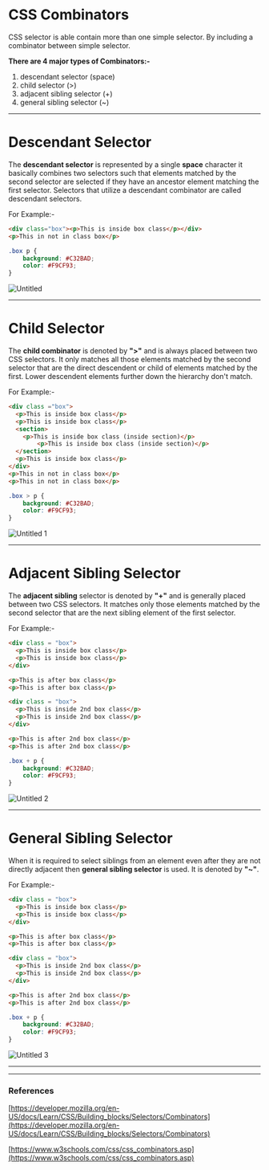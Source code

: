 # CSS Combinators

CSS selector is able contain more than one simple selector. By including a combinator between simple selector.

**There are 4 major types of Combinators:-** 

1. descendant selector (space)
2. child selector (>)
3. adjacent sibling selector (+)
4. general sibling selector (~)

---

# Descendant Selector

The **descendant selector** is represented by a single **space** character it basically combines two selectors such that elements matched by the second selector are selected if they have an ancestor element matching the first selector. Selectors that utilize a descendant combinator are called descendant selectors.

For Example:-

```html
<div class="box"><p>This is inside box class</p></div>
<p>This in not in class box</p>
```

```css
.box p {
    background: #C32BAD;
    color: #F9CF93;  
}
```

![Untitled](https://user-images.githubusercontent.com/61539946/135327633-d09ee491-f00f-41f5-abfb-d3d403c2bd8a.png)


---

# Child Selector

The **child combinator** is denoted by **">"** and is always placed between two CSS selectors. It only matches all those elements matched by the second selector that are the direct descendent or child of elements matched by the first. Lower descendent elements further down the hierarchy don't match.

For Example:-

```html
<div class ="box">
  <p>This is inside box class</p>
  <p>This is inside box class</p>
  <section>
    <p>This is inside box class (inside section)</p>
		<p>This is inside box class (inside section)</p>
  </section>
  <p>This is inside box class</p>
</div>
<p>This in not in class box</p>
<p>This in not in class box</p>
```

```css
.box > p {
    background: #C32BAD;
    color: #F9CF93;  
}
```
![Untitled 1](https://user-images.githubusercontent.com/61539946/135327695-75dc0e1d-041e-4f2e-b881-ef5edc061320.png)




---

# Adjacent Sibling Selector

The **adjacent sibling** selector is denoted by **"+"** and is generally placed between two CSS selectors. It matches only those elements matched by the second selector that are the next sibling element of the first selector.

For Example:-

```html
<div class = "box">
  <p>This is inside box class</p>
  <p>This is inside box class</p>
</div>

<p>This is after box class</p>
<p>This is after box class</p>

<div class = "box">
  <p>This is inside 2nd box class</p>
  <p>This is inside 2nd box class</p>
</div>

<p>This is after 2nd box class</p>
<p>This is after 2nd box class</p>
```

```css
.box + p {
    background: #C32BAD;
    color: #F9CF93;  
}
```

![Untitled 2](https://user-images.githubusercontent.com/61539946/135327767-b4afb337-5d4a-4a21-8094-a93550598665.png)



---

# General Sibling Selector

When it is required to select siblings from an element even after they are not directly adjacent then **general sibling selector** is used. It is denoted by **"~"**.

For Example:-

```html
<div class = "box">
  <p>This is inside box class</p>
  <p>This is inside box class</p>
</div>

<p>This is after box class</p>
<p>This is after box class</p>

<div class = "box">
  <p>This is inside 2nd box class</p>
  <p>This is inside 2nd box class</p>
</div>

<p>This is after 2nd box class</p>
<p>This is after 2nd box class</p>
```

```css
.box + p {
    background: #C32BAD;
    color: #F9CF93;  
}
```
![Untitled 3](https://user-images.githubusercontent.com/61539946/135327800-1cc3dd09-38f8-4b2f-9757-b6e8cf339964.png)


---

---

### References

[https://developer.mozilla.org/en-US/docs/Learn/CSS/Building_blocks/Selectors/Combinators](https://developer.mozilla.org/en-US/docs/Learn/CSS/Building_blocks/Selectors/Combinators)

[https://www.w3schools.com/css/css_combinators.asp](https://www.w3schools.com/css/css_combinators.asp)
